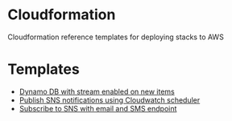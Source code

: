 # Cloudformation
Cloudformation reference templates for deploying stacks to AWS

# Templates

* [Dynamo DB with stream enabled on new items](./dynamo-db-stream.yml)
* [Publish SNS notifications using Cloudwatch scheduler](./cloudwatch-event-scheduler.yml)
* [Subscribe to SNS with email and SMS endpoint](./sns-email-sms.yml)